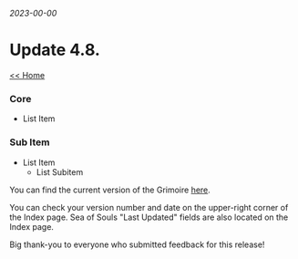 _2023-00-00_
# Update 4.8.

[<< Home](https://grimoireofheart.github.io)

### Core
* List Item

### Sub Item
* List Item
	* List Subitem

You can find the current version of the Grimoire [here](https://github.com/grimoireofheart/grimoireofheart.github.io/raw/main/Resources/Grimoire%20of%20the%20Heart%20[Core%20Rulebook].pdf).

You can check your version number and date on the upper-right corner of the Index page. Sea of Souls "Last Updated" fields are also located on the Index page. 

Big thank-you to everyone who submitted feedback for this release!
